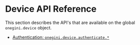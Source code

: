 # Device API Reference

This section describes the API's that are available on the global `onegini.device` object.

  * [Authentication: `onegini.device.authenticate.*`](authentication.md)
